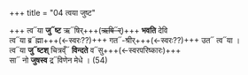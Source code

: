 +++
title = "04 त्वया जुष्ट"

+++
त्व᳓या **जु᳓ष्ट** ऋ᳓षिर्+++(~~ऋषि᳓र्~~)+++ **भवति** देवि  
त्व᳓या ब्र᳓ह्मा+++(←स्वरः??)+++ गत᳓-श्रीर्+++(←स्वरः??)+++ उत᳓ त्व᳓या ।  
त्व᳓या **जु᳓ष्टश्** चित्रव्ँ᳓ **विन्दते** व᳓सु+++(←स्वरपरिष्कारः)+++  
सा᳓ नो **जुषस्व** द्र᳓विणेन मेधे । (54)
